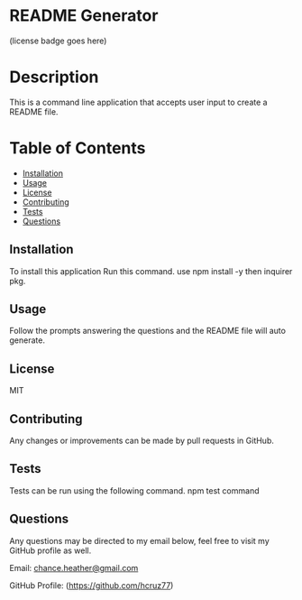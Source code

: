 # README Generator

  (license badge goes here)
  
  # Description
  This is a command line application that accepts user input to create a README file.
  
  # Table of Contents
  - [Installation](#installation)
  - [Usage](#usage)
  - [License](#license)
  - [Contributing](#contributing)
  - [Tests](#tests)
  - [Questions](#questions)
  
  
  ## Installation
  To install this application Run this command.
  use npm install -y then inquirer pkg.
  
  ## Usage
  Follow the prompts answering the questions and the README file will auto generate.
  
  ## License
  MIT
  
  ## Contributing
 
  Any changes or improvements can be made by pull requests in GitHub.
  
  
  ## Tests
  Tests can be run using the following command.
  npm test command
  
  ## Questions
  Any questions may be directed to my email below, feel free to visit my GitHub profile as well.  

  Email: chance.heather@gmail.com   

  GitHub Profile: (https://github.com/hcruz77)
  